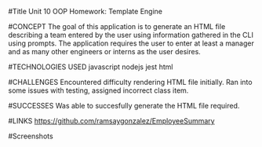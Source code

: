 #Title
Unit 10 OOP Homework: Template Engine

#CONCEPT
The goal of this application is to generate an HTML file describing a team entered by the user using information gathered in the CLI using prompts.  The application requires the user to enter at least a manager and as many other engineers or interns as the user desires.

#TECHNOLOGIES USED
javascript
nodejs
jest
html

#CHALLENGES
Encountered difficulty rendering HTML file initially. 
Ran into some issues with testing, assigned incorrect class item.

#SUCCESSES
Was able to succesfully generate the HTML file required.

#LINKS
https://github.com/ramsaygonzalez/EmployeeSummary 

#Screenshots

